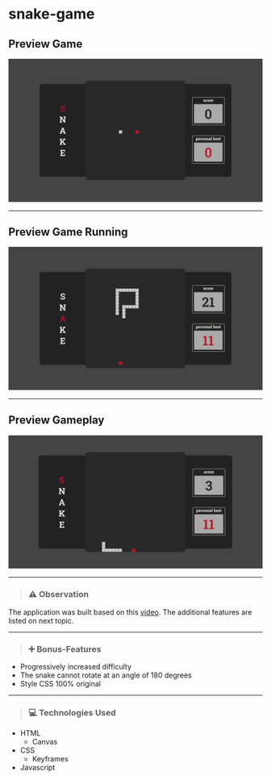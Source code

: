 # snake-game

## Preview Game

![screen](assets/to_readme/screen.png)

---

## Preview Game Running

![screen-running](assets/to_readme/screen-running.png)

---

## Preview Gameplay

![gameplay](assets/to_readme/snake.gif)

---

> ### ⚠️ Observation

The application was built based on this [video](https://www.youtube.com/watch?v=Hua1OSXitdQ).
The additional features are listed on next topic.

---

> ### ➕ Bonus-Features

- Progressively increased difficulty
- The snake cannot rotate at an angle of 180 degrees
- Style CSS 100% original

---

> ### 💻 Technologies Used

- HTML
  - Canvas
- CSS
  - Keyframes
- Javascript
